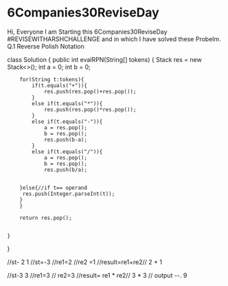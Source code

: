 # 6Companies30ReviseDay
Hi, Everyone I am Starting this 6Companies30ReviseDay #REVISEWITHARSHCHALLENGE and in which I have solved these Probelm.
Q.1 Reverse Polish Notation


class Solution {
    public int evalRPN(String[] tokens) {
        Stack<Integer> res = new Stack<>();
        int a = 0;
        int b = 0;

        for(String t:tokens){
            if(t.equals("+")){
                res.push(res.pop()+res.pop());
            }
            else if(t.equals("*")){
                res.push(res.pop()*res.pop());
            }
            else if(t.equals("-")){
                a = res.pop();
                b = res.pop();
                res.push(b-a);
            }
            else if(t.equals("/")){
                a = res.pop();
                b = res.pop();
                res.push(b/a);
         

        }else{//if t== operand
         res.push(Integer.parseInt(t));
        }
        }
        
        return res.pop();

        
    }
}

//st- 2 1
//st=-3
//re1=2
//re2 =1
//result=re1+re2// 2 + 1

//st-3 3
//re1=3
// re2=3
//result= re1 * re2// 3 * 3
// output --. 9

